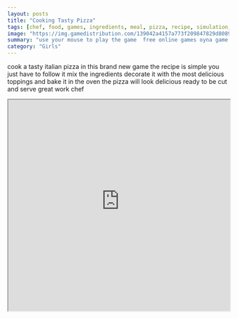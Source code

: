 ```yaml
---
layout: posts
title: "Cooking Tasty Pizza"
tags: [chef, food, games, ingredients, meal, pizza, recipe, simulation, free, online, games, oyna, game, free, games, play, play, games]
image: "https://img.gamedistribution.com/139042a4157a773f209847829d80894d.jpg"
summary: "use your mouse to play the game  free online games oyna game free games play play games"
category: "Girls"
---
```


cook a tasty italian pizza in this brand new game the recipe is simple you just have to follow it mix the ingredients decorate it with the most delicious toppings and bake it in the oven the pizza will look delicious ready to be cut and serve great work chef

<iframe width="100%" height="480px;" src="https://flash.gamedistribution.com?game=139042a4157a773f209847829d80894d"></iframe>